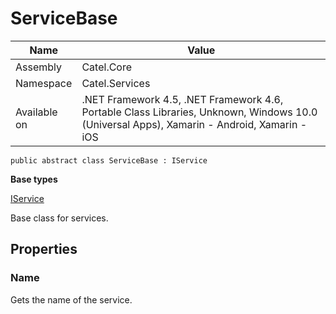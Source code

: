 

# ServiceBase

Name|Value
---|---
Assembly|Catel.Core
Namespace|Catel.Services
Available on|.NET Framework 4.5, .NET Framework 4.6, Portable Class Libraries, Unknown, Windows 10.0 (Universal Apps), Xamarin - Android, Xamarin - iOS

```
public abstract class ServiceBase : IService
```

**Base types**

[IService](/Catel.Core\Catel\Services\IService.md)


Base class for services.



## Properties

### Name

Gets the name of the service.



